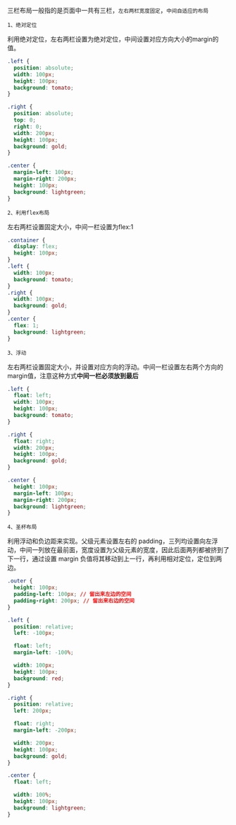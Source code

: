 三栏布局一般指的是页面中一共有三栏，`左右两栏宽度固定`，`中间自适应的布局`

`1、绝对定位`

利用绝对定位，左右两栏设置为绝对定位，中间设置对应方向大小的margin的值。

~~~css
.left {
  position: absolute;
  width: 100px;
  height: 100px;
  background: tomato;
}

.right {
  position: absolute;
  top: 0;
  right: 0;
  width: 200px;
  height: 100px;
  background: gold;
}

.center {
  margin-left: 100px;
  margin-right: 200px;
  height: 100px;
  background: lightgreen;
}
~~~

`2、利用flex布局`

左右两栏设置固定大小，中间一栏设置为flex:1

~~~css
.container {
  display: flex;
  height: 100px;
}
.left {
  width: 100px;
  background: tomato;
}
.right {
  width: 100px;
  background: gold;
}
.center {
  flex: 1;
  background: lightgreen;
}
~~~

`3、浮动`

左右两栏设置固定大小，并设置对应方向的浮动。中间一栏设置左右两个方向的margin值，注意这种方式**中间一栏必须放到最后**

~~~css
.left {
  float: left;
  width: 100px;
  height: 100px;
  background: tomato;
}

.right {
  float: right;
  width: 200px;
  height: 100px;
  background: gold;
}

.center {
  height: 100px;
  margin-left: 100px;
  margin-right: 200px;
  background: lightgreen;
}
~~~

`4、圣杯布局`

利用浮动和负边距来实现。父级元素设置左右的 padding，三列均设置向左浮动，中间一列放在最前面，宽度设置为父级元素的宽度，因此后面两列都被挤到了下一行，通过设置 margin 负值将其移动到上一行，再利用相对定位，定位到两边。

~~~css
.outer {
  height: 100px;
  padding-left: 100px; // 留出来左边的空间
  padding-right: 200px; // 留出来右边的空间
}

.left {
  position: relative;
  left: -100px;

  float: left;
  margin-left: -100%;

  width: 100px;
  height: 100px;
  background: red;
}

.right {
  position: relative;
  left: 200px;

  float: right;
  margin-left: -200px;

  width: 200px;
  height: 100px;
  background: gold;
}

.center {
  float: left;

  width: 100%;
  height: 100px;
  background: lightgreen;
}
~~~